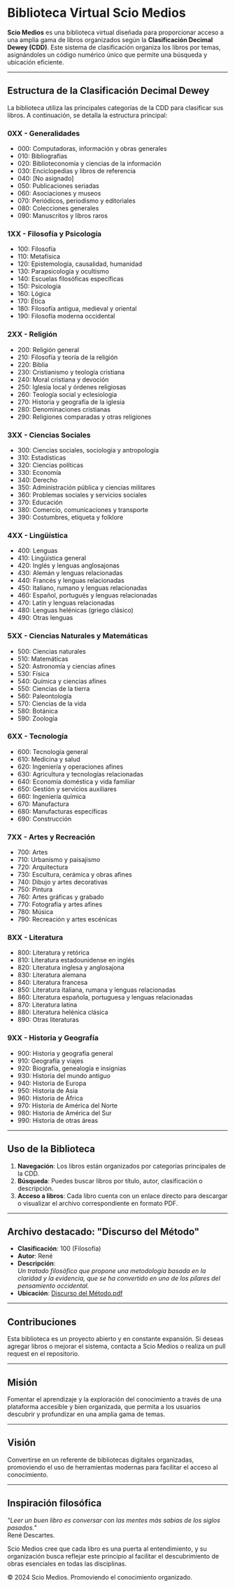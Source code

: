 # Biblioteca Virtual Scio Medios

**Scio Medios** es una biblioteca virtual diseñada para proporcionar acceso a una amplia gama de libros organizados según la **Clasificación Decimal Dewey (CDD)**. Este sistema de clasificación organiza los libros por temas, asignándoles un código numérico único que permite una búsqueda y ubicación eficiente.

---

## **Estructura de la Clasificación Decimal Dewey**

La biblioteca utiliza las principales categorías de la CDD para clasificar sus libros. A continuación, se detalla la estructura principal:

### **0XX - Generalidades**
- 000: Computadoras, información y obras generales
- 010: Bibliografías
- 020: Biblioteconomía y ciencias de la información
- 030: Enciclopedias y libros de referencia
- 040: [No asignado]
- 050: Publicaciones seriadas
- 060: Asociaciones y museos
- 070: Periódicos, periodismo y editoriales
- 080: Colecciones generales
- 090: Manuscritos y libros raros

### **1XX - Filosofía y Psicología**
- 100: Filosofía
- 110: Metafísica
- 120: Epistemología, causalidad, humanidad
- 130: Parapsicología y ocultismo
- 140: Escuelas filosóficas específicas
- 150: Psicología
- 160: Lógica
- 170: Ética
- 180: Filosofía antigua, medieval y oriental
- 190: Filosofía moderna occidental

### **2XX - Religión**
- 200: Religión general
- 210: Filosofía y teoría de la religión
- 220: Biblia
- 230: Cristianismo y teología cristiana
- 240: Moral cristiana y devoción
- 250: Iglesia local y órdenes religiosas
- 260: Teología social y eclesiología
- 270: Historia y geografía de la iglesia
- 280: Denominaciones cristianas
- 290: Religiones comparadas y otras religiones

### **3XX - Ciencias Sociales**
- 300: Ciencias sociales, sociología y antropología
- 310: Estadísticas
- 320: Ciencias políticas
- 330: Economía
- 340: Derecho
- 350: Administración pública y ciencias militares
- 360: Problemas sociales y servicios sociales
- 370: Educación
- 380: Comercio, comunicaciones y transporte
- 390: Costumbres, etiqueta y folklore

### **4XX - Lingüística**
- 400: Lenguas
- 410: Lingüística general
- 420: Inglés y lenguas anglosajonas
- 430: Alemán y lenguas relacionadas
- 440: Francés y lenguas relacionadas
- 450: Italiano, rumano y lenguas relacionadas
- 460: Español, portugués y lenguas relacionadas
- 470: Latín y lenguas relacionadas
- 480: Lenguas helénicas (griego clásico)
- 490: Otras lenguas

### **5XX - Ciencias Naturales y Matemáticas**
- 500: Ciencias naturales
- 510: Matemáticas
- 520: Astronomía y ciencias afines
- 530: Física
- 540: Química y ciencias afines
- 550: Ciencias de la tierra
- 560: Paleontología
- 570: Ciencias de la vida
- 580: Botánica
- 590: Zoología

### **6XX - Tecnología**
- 600: Tecnología general
- 610: Medicina y salud
- 620: Ingeniería y operaciones afines
- 630: Agricultura y tecnologías relacionadas
- 640: Economía doméstica y vida familiar
- 650: Gestión y servicios auxiliares
- 660: Ingeniería química
- 670: Manufactura
- 680: Manufacturas específicas
- 690: Construcción

### **7XX - Artes y Recreación**
- 700: Artes
- 710: Urbanismo y paisajismo
- 720: Arquitectura
- 730: Escultura, cerámica y obras afines
- 740: Dibujo y artes decorativas
- 750: Pintura
- 760: Artes gráficas y grabado
- 770: Fotografía y artes afines
- 780: Música
- 790: Recreación y artes escénicas

### **8XX - Literatura**
- 800: Literatura y retórica
- 810: Literatura estadounidense en inglés
- 820: Literatura inglesa y anglosajona
- 830: Literatura alemana
- 840: Literatura francesa
- 850: Literatura italiana, rumana y lenguas relacionadas
- 860: Literatura española, portuguesa y lenguas relacionadas
- 870: Literatura latina
- 880: Literatura helénica clásica
- 890: Otras literaturas

### **9XX - Historia y Geografía**
- 900: Historia y geografía general
- 910: Geografía y viajes
- 920: Biografía, genealogía e insignias
- 930: Historia del mundo antiguo
- 940: Historia de Europa
- 950: Historia de Asia
- 960: Historia de África
- 970: Historia de América del Norte
- 980: Historia de América del Sur
- 990: Historia de otras áreas

---

## **Uso de la Biblioteca**

1. **Navegación**: Los libros están organizados por categorías principales de la CDD.  
2. **Búsqueda**: Puedes buscar libros por título, autor, clasificación o descripción.  
3. **Acceso a libros**: Cada libro cuenta con un enlace directo para descargar o visualizar el archivo correspondiente en formato PDF.

---

## **Archivo destacado: "Discurso del Método"**

- **Clasificación**: 100 (Filosofía)  
- **Autor**: René  
- **Descripción**:  
  _Un tratado filosófico que propone una metodología basada en la claridad y la evidencia, que se ha convertido en uno de los pilares del pensamiento occidental._  
- **Ubicación**: [Discurso del Método.pdf](biblioteca/100/Discurso_del_Metodo.pdf)

---

## **Contribuciones**

Esta biblioteca es un proyecto abierto y en constante expansión. Si deseas agregar libros o mejorar el sistema, contacta a Scio Medios o realiza un pull request en el repositorio.

---
## **Misión**

Fomentar el aprendizaje y la exploración del conocimiento a través de una plataforma accesible y bien organizada, que permita a los usuarios descubrir y profundizar en una amplia gama de temas.  

---

## **Visión**

Convertirse en un referente de bibliotecas digitales organizadas, promoviendo el uso de herramientas modernas para facilitar el acceso al conocimiento.  

---

## **Inspiración filosófica**

_"Leer un buen libro es conversar con las mentes más sabias de los siglos pasados."_  
René Descartes.

Scio Medios cree que cada libro es una puerta al entendimiento, y su organización busca reflejar este principio al facilitar el descubrimiento de obras esenciales en todas las disciplinas.  

© 2024 Scio Medios. Promoviendo el conocimiento organizado.

